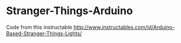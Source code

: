 # Stranger-Things-Arduino
Code from this instructable http://www.instructables.com/id/Arduino-Based-Stranger-Things-Lights/
